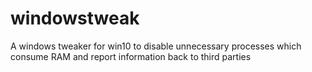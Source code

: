 # windowstweak
A windows tweaker for win10 to disable unnecessary processes which consume RAM and report information back to third parties 
